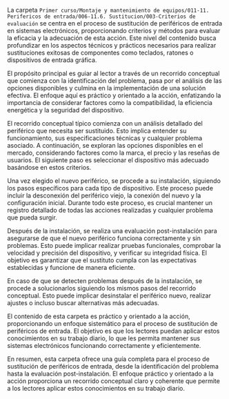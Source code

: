 La carpeta `Primer curso/Montaje y mantenimiento de equipos/011-11. Perifericos de entrada/006-11.6. Sustitucion/003-Criterios de evaluación` se centra en el proceso de sustitución de periféricos de entrada en sistemas electrónicos, proporcionando criterios y métodos para evaluar la eficacia y la adecuación de esta acción. Este nivel del contenido busca profundizar en los aspectos técnicos y prácticos necesarios para realizar sustituciones exitosas de componentes como teclados, ratones o dispositivos de entrada gráfica.

El propósito principal es guiar al lector a través de un recorrido conceptual que comienza con la identificación del problema, pasa por el análisis de las opciones disponibles y culmina en la implementación de una solución efectiva. El enfoque aquí es práctico y orientado a la acción, enfatizando la importancia de considerar factores como la compatibilidad, la eficiencia energética y la seguridad del dispositivo.

El recorrido conceptual típico comienza con un análisis detallado del periférico que necesita ser sustituido. Esto implica entender su funcionamiento, sus especificaciones técnicas y cualquier problema asociado. A continuación, se exploran las opciones disponibles en el mercado, considerando factores como la marca, el precio y las reseñas de usuarios. El siguiente paso es seleccionar el dispositivo más adecuado basándose en estos criterios.

Una vez elegido el nuevo periférico, se procede a su instalación, siguiendo los pasos específicos para cada tipo de dispositivo. Este proceso puede incluir la desconexión del periférico viejo, la conexión del nuevo y la configuración inicial. Durante todo este proceso, es crucial mantener un registro detallado de todas las acciones realizadas y cualquier problema que pueda surgir.

Después de la instalación, se realiza una evaluación post-instalación para asegurarse de que el nuevo periférico funciona correctamente y sin problemas. Esto puede implicar realizar pruebas funcionales, comprobar la velocidad y precisión del dispositivo, y verificar su integridad física. El objetivo es garantizar que el sustituto cumpla con las expectativas establecidas y funcione de manera eficiente.

En caso de que se detecten problemas después de la instalación, se procede a solucionarlos siguiendo los mismos pasos del recorrido conceptual. Esto puede implicar desinstalar el periférico nuevo, realizar ajustes o incluso buscar alternativas más adecuadas.

El contenido de esta carpeta es práctico y orientado a la acción, proporcionando un enfoque sistemático para el proceso de sustitución de periféricos de entrada. El objetivo es que los lectores puedan aplicar estos conocimientos en su trabajo diario, lo que les permita mantener sus sistemas electrónicos funcionando correctamente y eficientemente.

En resumen, esta carpeta ofrece una guía completa para el proceso de sustitución de periféricos de entrada, desde la identificación del problema hasta la evaluación post-instalación. El enfoque práctico y orientado a la acción proporciona un recorrido conceptual claro y coherente que permite a los lectores aplicar estos conocimientos en su trabajo diario.
